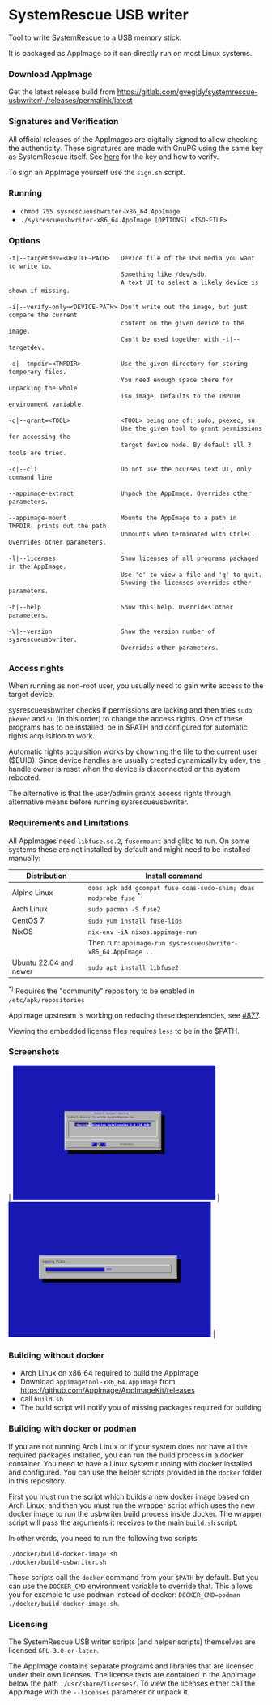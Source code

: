 # SystemRescue USB writer

Tool to write [SystemRescue](https://system-rescue.org) to a USB memory stick.

It is packaged as AppImage so it can directly run on most Linux systems.

### Download AppImage

Get the latest release build from https://gitlab.com/gvegidy/systemrescue-usbwriter/-/releases/permalink/latest

### Signatures and Verification

All official releases of the AppImages are digitally signed to allow checking the authenticity.
These signatures are made with GnuPG using the same key as SystemRescue itself. 
See [here](https://www.system-rescue.org/Download/) for the key and how to verify.

To sign an AppImage yourself use the `sign.sh` script.

### Running

- `chmod 755 sysrescueusbwriter-x86_64.AppImage`
- `./sysrescueusbwriter-x86_64.AppImage [OPTIONS] <ISO-FILE>`

### Options

```
-t|--targetdev=<DEVICE-PATH>   Device file of the USB media you want to write to.
                               Something like /dev/sdb.
                               A text UI to select a likely device is shown if missing.
                               
-i|--verify-only=<DEVICE-PATH> Don't write out the image, but just compare the current
                               content on the given device to the image.
                               Can't be used together with -t|--targetdev.

-e|--tmpdir=<TMPDIR>           Use the given directory for storing temporary files.
                               You need enough space there for unpacking the whole
                               iso image. Defaults to the TMPDIR environment variable.

-g|--grant=<TOOL>              <TOOL> being one of: sudo, pkexec, su
                               Use the given tool to grant permissions for accessing the
                               target device node. By default all 3 tools are tried.

-c|--cli                       Do not use the ncurses text UI, only command line

--appimage-extract             Unpack the AppImage. Overrides other parameters.

--appimage-mount               Mounts the AppImage to a path in TMPDIR, prints out the path.
                               Unmounts when terminated with Ctrl+C. Overrides other parameters.

-l|--licenses                  Show licenses of all programs packaged in the AppImage.
                               Use 'e' to view a file and 'q' to quit.
                               Showing the licenses overrides other parameters.

-h|--help                      Show this help. Overrides other parameters.

-V|--version                   Show the version number of sysrescueusbwriter.
                               Overrides other parameters.

```

### Access rights

When running as non-root user, you usually need to gain write access to the target device.

sysrescueusbwriter checks if permissions are lacking and then tries `sudo`, `pkexec` and `su`
(in this order) to change the access rights. One of these programs has to be installed, be in $PATH and 
configured for automatic rights acquisition to work. 

Automatic rights acquisition works by chowning the file to the current user ($EUID). Since device
handles are usually created dynamically by udev, the handle owner is reset when the device is
disconnected or the system rebooted.

The alternative is that the user/admin grants access rights through alternative means before 
running sysrescueusbwriter.

### Requirements and Limitations

All AppImages need `libfuse.so.2`, `fusermount` and glibc to run. On some systems these are not installed by default
and might need to be installed manually:

| Distribution                  | Install command                                                                  |
| ----------------------------- |----------------------------------------------------------------------------------|
| Alpine Linux                  | `doas apk add gcompat fuse doas-sudo-shim; doas modprobe fuse` <sup>*)</sup>     |
| Arch Linux                    | `sudo pacman -S fuse2`                                                           |
| CentOS 7                      | `sudo yum install fuse-libs`                                                     |
| NixOS                         | `nix-env -iA nixos.appimage-run`                                                 |
|                               | Then run: `appimage-run sysrescueusbwriter-x86_64.AppImage ...`                   |
| Ubuntu 22.04 and newer        | `sudo apt install libfuse2`                                                      |

<sup>*)</sup> Requires the "community" repository to be enabled in `/etc/apk/repositories`

AppImage upstream is working on reducing these dependencies, see [#877](https://github.com/AppImage/AppImageKit/issues/877).

Viewing the embedded license files requires `less` to be in the $PATH.


### Screenshots

| [<img src="./images/screenshot1.png" alt="Screenshot1" width="400"/>](./images/screenshot1.png) | [<img src="./images/screenshot2.png" alt="Screenshot2" width="400"/>](./images/screenshot2.png) |

### Building without docker

- Arch Linux on x86_64 required to build the AppImage
- Download `appimagetool-x86_64.AppImage` from https://github.com/AppImage/AppImageKit/releases
- call `build.sh`
- The build script will notify you of missing packages required for building

### Building with docker or podman

If you are not running Arch Linux or if your system does not have all the
required packages installed, you can run the build process in a docker
container. You need to have a Linux system running with docker installed
and configured. You can use the helper scripts provided in the `docker`
folder in this repository.

First you must run the script which builds a new docker image based on Arch Linux,
and then you must run the wrapper script which uses the new docker image to run the
usbwriter build process inside docker. The wrapper script will pass the arguments it
receives to the main `build.sh` script.

In other words, you need to run the following two scripts:
```
./docker/build-docker-image.sh
./docker/build-usbwriter.sh
```

These scripts call the `docker` command from your `$PATH` by default. But you can use the `DOCKER_CMD`
environment variable to override that. This allows you for example to use podman instead of docker:
`DOCKER_CMD=podman ./docker/build-docker-image.sh`.

### Licensing

The SystemRescue USB writer scripts (and helper scripts) themselves are licensed `GPL-3.0-or-later`.

The AppImage contains separate programs and libraries that are licensed under their own licenses.
The license texts are contained in the AppImage below the path `./usr/share/licenses/`. To view the licenses
either call the AppImage with the `--licenses` parameter or unpack it.

